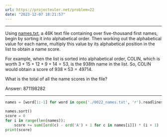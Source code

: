 ```yaml
---
url: https://projecteuler.net/problem=22
date: "2023-12-07 18:21:57"
---
```

---
Using [names.txt](https://projecteuler.net/resources/documents/0022_names.txt), a 46K text file containing over five-thousand first names, begin by sorting it into alphabetical order. Then working out the alphabetical value for each name, multiply this value by its alphabetical position in the list to obtain a name score.

For example, when the list is sorted into alphabetical order, COLIN, which is worth $3 + 15 + 12 + 9 + 14 = 53$, is the $938$th name in the list. So, COLIN would obtain a score of $938 \times 53 = 49714$.

What is the total of all the name scores in the file?

Answer: 871198282

---
```python
names = [word[1:-1] for word in open('./0022_names.txt', 'r').readlines()[0].split(',')]  
  
names.sort()  
score = 0  
for i in range(len(names)):  
    score += sum([ord(c) - ord('A') + 1 for c in names[i]]) * (i + 1)  
print(score)
```